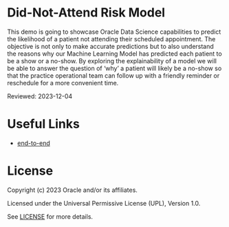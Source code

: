 # Did-Not-Attend Risk Model

This demo is going to showcase Oracle Data Science capabilities to predict the likelihood of a patient not attending their scheduled appointment.
The objective is not only to make accurate predictions but to also understand the reasons why our Machine Learning Model has predicted each patient to be a show or a no-show.
By exploring the explainability of a model we will be able to answer the question of ‘why’ a patient will likely be a no-show so that the practice operational team can follow up with a friendly reminder or reschedule for a more convenient time.

Reviewed: 2023-12-04
 
 
# Useful Links
 
- [end-to-end](https://www.youtube.com/watch?v=xJIGjiMHRU8)

 
# License
 
Copyright (c) 2023 Oracle and/or its affiliates.
 
Licensed under the Universal Permissive License (UPL), Version 1.0.
 
See [LICENSE](https://github.com/oracle-devrel/technology-engineering/blob/main/LICENSE) for more details.
